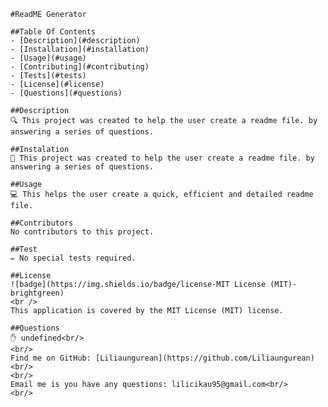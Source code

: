 
    #ReadME Generator

    ##Table Of Contents
    - [Description](#description)
    - [Installation](#installation)
    - [Usage](#usage)
    - [Contributing](#contributing)
    - [Tests](#tests)
    - [License](#license)
    - [Questions](#questions)
    
    ##Description
    🔍 This project was created to help the user create a readme file. by answering a series of questions. 

    ##Instalation
    💾 This project was created to help the user create a readme file. by answering a series of questions. 

    ##Usage
    💻 This helps the user create a quick, efficient and detailed readme file. 

    ##Contributors
    No contributors to this project. 

    ##Test
    ✏️ No special tests required.

    ##License
    ![badge](https://img.shields.io/badge/license-MIT License (MIT)-brightgreen)
    <br />
    This application is covered by the MIT License (MIT) license. 

    ##Questions
    ✋ undefined<br/>
    <br/>
    Find me on GitHub: [Liliaungurean](https://github.com/Liliaungurean) <br/>
    <br/>
    Email me is you have any questions: lilicikau95@gmail.com<br/>
    <br/>
    
